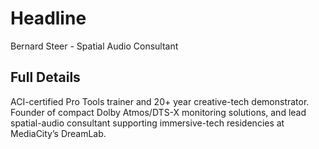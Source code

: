# Headline

Bernard Steer - Spatial Audio Consultant

## Full Details

ACI-certified Pro Tools trainer and 20+ year creative-tech demonstrator. Founder of compact Dolby Atmos/DTS-X monitoring solutions, and lead spatial-audio consultant supporting immersive-tech residencies at MediaCity’s DreamLab.